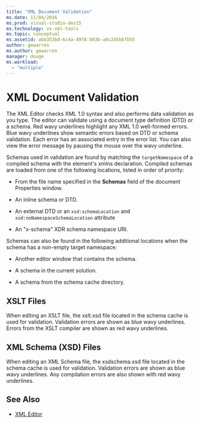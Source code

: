 ```yaml
---
title: "XML Document Validation"
ms.date: 11/04/2016
ms.prod: visual-studio-dev15
ms.technology: vs-xml-tools
ms.topic: conceptual
ms.assetid: abb353bd-6c4a-4978-b03b-a8c245bbfb55
author: gewarren
ms.author: gewarren
manager: douge
ms.workload:
  - "multiple"
---
```

# XML Document Validation

The XML Editor checks XML 1.0 syntax and also performs data validation as you type. The editor can validate using a document type definition (DTD) or a schema. Red wavy underlines highlight any XML 1.0 well-formed errors. Blue wavy underlines show semantic errors based on DTD or schema validation. Each error has an associated entry in the error list. You can also view the error message by pausing the mouse over the wavy underline.

 Schemas used in validation are found by matching the `targetNamespace` of a compiled schema with the element's xmlns declaration. Compiled schemas are loaded from one of the following locations, listed in order of priority:

-   From the file name specified in the **Schemas** field of the document Properties window.

-   An inline schema or DTD.

-   An external DTD or an `xsd:schemaLocation` and `xsd:noNamespaceSchemaLocation` attribute

-   An "x-schema" XDR schema namespace URI.

Schemas can also be found in the following additional locations when the schema has a non-empty target namespace:

-   Another editor window that contains the schema.

-   A schema in the current solution.

-   A schema from the schema cache directory.

## XSLT Files
 When editing an XSLT file, the xslt.xsd file located in the schema cache is used for validation. Validation errors are shown as blue wavy underlines. Errors from the XSLT compiler are shown as red wavy underlines.

## XML Schema (XSD) Files
 When editing an XML Schema file, the xsdschema.xsd file located in the schema cache is used for validation. Validation errors are shown as blue wavy underlines. Any compilation errors are also shown with red wavy underlines.

## See Also

- [XML Editor](../xml-tools/xml-editor.md)